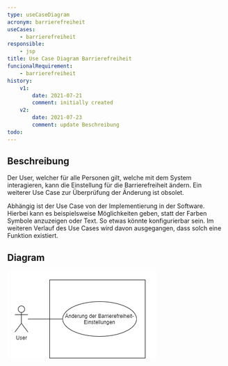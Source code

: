```yaml
---
type: useCaseDiagram
acronym: barrierefreiheit
useCases:
    - barrierefreiheit
responsible: 
    - jsp
title: Use Case Diagram Barrierefreiheit
funcionalRequirement: 
    - barrierefreiheit
history:
    v1:
        date: 2021-07-21
        comment: initially created
    v2:
        date: 2021-07-23
        comment: update Beschreibung
todo: 
---
```


## Beschreibung

Der User, welcher für alle Personen gilt, welche mit dem System interagieren, kann die Einstellung für die Barrierefreiheit ändern. Ein weiterer Use Case zur Überprüfung der Änderung ist obsolet.

Abhängig ist der Use Case von der Implementierung in der Software.
Hierbei kann es beispielsweise Möglichkeiten geben, statt der Farben Symbole anzuzeigen oder Text.
So etwas könnte konfigurierbar sein. Im weiteren Verlauf des Use Cases wird davon ausgegangen, dass solch eine Funktion existiert.

## Diagram

![darkmode](./diagrams/useCaseBarrierefreiheit.png)



